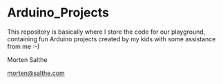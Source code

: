 # Arduino_Projects

This repository is basically where I store the code for our playground, 
containing fun Arduino projects created by my kids with some assistance from me :-)

Morten Salthe

morten@salthe.com
